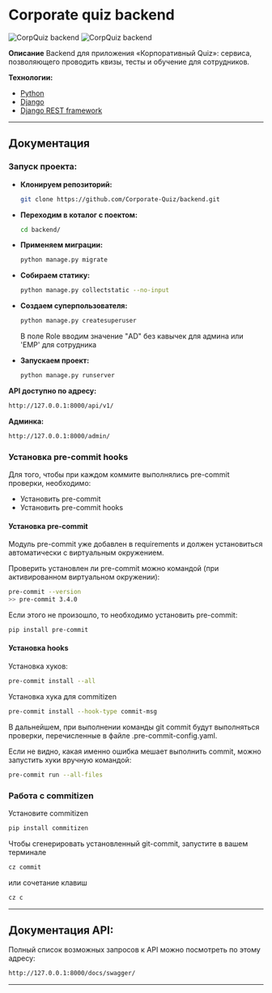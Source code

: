 # Corporate quiz backend

![CorpQuiz backend](https://github.com/Corporate-Quiz/backend/actions/workflows/workflow.yml/badge.svg)
![CorpQuiz backend](https://github.com/Corporate-Quiz/backend/actions/workflows/workflow.yml/badge.svg)


**Описание**
Backend для приложения «Корпоративный Quiz»: сервиса, позволяющего проводить квизы, тесты и обучение для сотрудников.

**Технологии:**
- [Python](https://www.python.org/doc/)
- [Django](https://docs.djangoproject.com/en/4.2/releases/4.2.2/)
- [Django REST framework](https://www.django-rest-framework.org/)


---
## Документация

### **Запуск проекта:**

- **Клонируем репозиторий:**
    ```bash
    git clone https://github.com/Corporate-Quiz/backend.git
    ```
- **Переходим в коталог с поектом:**
    ```bash
    cd backend/
    ```
- **Применяем миграции:**
    ```bash
    python manage.py migrate
    ```
- **Собираем статику:**
    ```bash
    python manage.py collectstatic --no-input
    ```
- **Создаем суперпользователя:**
    ```bash
    python manage.py createsuperuser
    ```
    В поле Role вводим значение "AD" без кавычек для админа
    или 'EMP' для сотрудника

- **Запускаем проект:**
    ```bash
    python manage.py runserver
    ```

**API доступно по адресу:**
```bash
http://127.0.0.1:8000/api/v1/
```

**Админка:**
```bash
http://127.0.0.1:8000/admin/
```

### Установка pre-commit hooks

Для того, чтобы при каждом коммите выполнялись pre-commit проверки, необходимо:
- Установить pre-commit
- Установить pre-commit hooks

#### Установка pre-commit
Модуль pre-commit уже добавлен в requirements и должен установиться автоматически с виртуальным окружением.

Проверить установлен ли pre-commit можно командой (при активированном виртуальном окружении):
```sh
pre-commit --version
>> pre-commit 3.4.0
```

Если этого не произошло, то необходимо установить pre-commit:
```sh
pip install pre-commit
```

#### Установка hooks
Установка хуков:
```sh
pre-commit install --all
```
Установка хука для commitizen
```sh
pre-commit install --hook-type commit-msg
```
В дальнейшем, при выполнении команды git commit будут выполняться проверки, перечисленные в файле .pre-commit-config.yaml.

Если не видно, какая именно ошибка мешает выполнить commit, можно запустить хуки вручную командой:
```sh
pre-commit run --all-files
```

### Работа с commitizen
Установите commitizen
```sh
pip install commitizen
```
Чтобы сгенерировать установленный git-commit, запустите в вашем терминале
```sh
cz commit
```
или сочетание клавиш
```sh
cz c
```
---
## Документация API:

Полный список возможных запросов к API можно посмотреть по этому адресу:
```bash
http://127.0.0.1:8000/docs/swagger/
```

---
